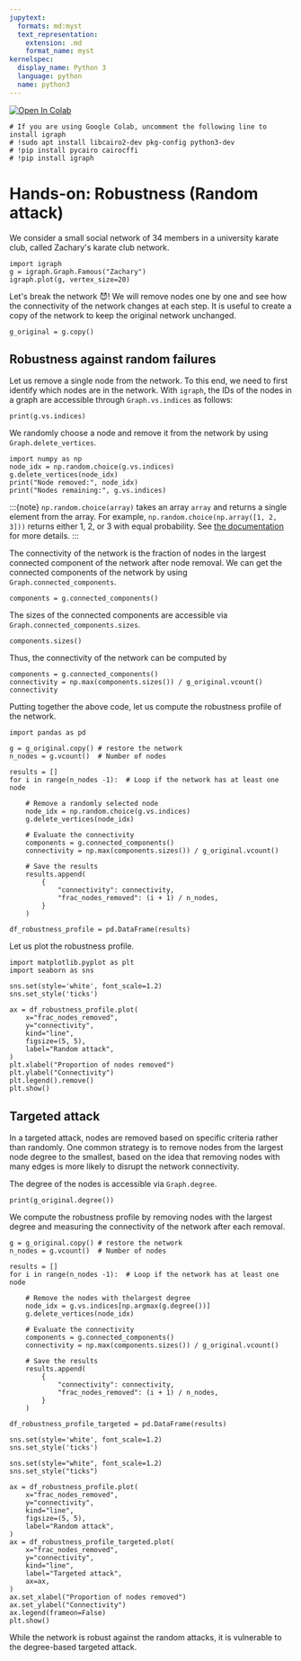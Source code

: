 ```yaml
---
jupytext:
  formats: md:myst
  text_representation:
    extension: .md
    format_name: myst
kernelspec:
  display_name: Python 3
  language: python
  name: python3
---
```


<a target="_blank" href="https://colab.research.google.com/github/skojaku/adv-net-sci/blob/main/notebooks/exercise-m03-robustness.ipynb">
  <img src="https://colab.research.google.com/assets/colab-badge.svg" alt="Open In Colab"/>
</a>

```{code-cell} ipython3
# If you are using Google Colab, uncomment the following line to install igraph
# !sudo apt install libcairo2-dev pkg-config python3-dev
# !pip install pycairo cairocffi
# !pip install igraph
```

# Hands-on: Robustness (Random attack)

We consider a small social network of 34 members in a university karate club, called Zachary's karate club network.
```{code-cell} ipython3
import igraph
g = igraph.Graph.Famous("Zachary")
igraph.plot(g, vertex_size=20)
```

Let's break the network 😈!
We will remove nodes one by one and see how the connectivity of the network changes at each step.
It is useful to create a copy of the network to keep the original network unchanged.

```{code-cell} ipython3
g_original = g.copy()
```

## Robustness against random failures

Let us remove a single node from the network. To this end, we need to first identify which nodes are in the network. With `igraph`, the IDs of the nodes in a graph are accessible through `Graph.vs.indices` as follows:
```{code-cell} ipython3
print(g.vs.indices)
```

We randomly choose a node and remove it from the network by using `Graph.delete_vertices`.

```{code-cell} ipython3
import numpy as np
node_idx = np.random.choice(g.vs.indices)
g.delete_vertices(node_idx)
print("Node removed:", node_idx)
print("Nodes remaining:", g.vs.indices)
```

:::{note}
`np.random.choice(array)` takes an array `array` and returns a single element from the array.
For example, `np.random.choice(np.array([1, 2, 3]))` returns either 1, 2, or 3 with equal probability.
See [the documentation](https://numpy.org/doc/stable/reference/random/generated/numpy.random.choice.html) for more details.
:::

The connectivity of the network is the fraction of nodes in the largest connected component of the network after node removal.
We can get the connected components of the network by using `Graph.connected_components`.
```{code-cell} ipython3
components = g.connected_components()
```
The sizes of the connected components are accessible via `Graph.connected_components.sizes`.
```{code-cell} ipython3
components.sizes()
```
Thus, the connectivity of the network can be computed by
```{code-cell} ipython3
components = g.connected_components()
connectivity = np.max(components.sizes()) / g_original.vcount()
connectivity
```

Putting together the above code, let us compute the robustness profile of the network.

```{code-cell} ipython3
import pandas as pd

g = g_original.copy() # restore the network
n_nodes = g.vcount()  # Number of nodes

results = []
for i in range(n_nodes -1):  # Loop if the network has at least one node

    # Remove a randomly selected node
    node_idx = np.random.choice(g.vs.indices)
    g.delete_vertices(node_idx)

    # Evaluate the connectivity
    components = g.connected_components()
    connectivity = np.max(components.sizes()) / g_original.vcount()

    # Save the results
    results.append(
        {
            "connectivity": connectivity,
            "frac_nodes_removed": (i + 1) / n_nodes,
        }
    )

df_robustness_profile = pd.DataFrame(results)
```

Let us plot the robustness profile.

```{code-cell} ipython3
import matplotlib.pyplot as plt
import seaborn as sns

sns.set(style='white', font_scale=1.2)
sns.set_style('ticks')

ax = df_robustness_profile.plot(
    x="frac_nodes_removed",
    y="connectivity",
    kind="line",
    figsize=(5, 5),
    label="Random attack",
)
plt.xlabel("Proportion of nodes removed")
plt.ylabel("Connectivity")
plt.legend().remove()
plt.show()
```

## Targeted attack

In a targeted attack, nodes are removed based on specific criteria rather than randomly.
One common strategy is to remove nodes from the largest node degree to the smallest, based on the idea that removing nodes with many edges is more likely to disrupt the network connectivity.

The degree of the nodes is accessible via `Graph.degree`.
```{code-cell} ipython3
print(g_original.degree())
```

We compute the robustness profile by removing nodes with the largest degree and measuring the connectivity of the network after each removal.

```{code-cell} ipython3
g = g_original.copy() # restore the network
n_nodes = g.vcount()  # Number of nodes

results = []
for i in range(n_nodes -1):  # Loop if the network has at least one node

    # Remove the nodes with thelargest degree
    node_idx = g.vs.indices[np.argmax(g.degree())]
    g.delete_vertices(node_idx)

    # Evaluate the connectivity
    components = g.connected_components()
    connectivity = np.max(components.sizes()) / g_original.vcount()

    # Save the results
    results.append(
        {
            "connectivity": connectivity,
            "frac_nodes_removed": (i + 1) / n_nodes,
        }
    )

df_robustness_profile_targeted = pd.DataFrame(results)
```

```{code-cell} ipython3
sns.set(style='white', font_scale=1.2)
sns.set_style('ticks')

sns.set(style="white", font_scale=1.2)
sns.set_style("ticks")

ax = df_robustness_profile.plot(
    x="frac_nodes_removed",
    y="connectivity",
    kind="line",
    figsize=(5, 5),
    label="Random attack",
)
ax = df_robustness_profile_targeted.plot(
    x="frac_nodes_removed",
    y="connectivity",
    kind="line",
    label="Targeted attack",
    ax=ax,
)
ax.set_xlabel("Proportion of nodes removed")
ax.set_ylabel("Connectivity")
ax.legend(frameon=False)
plt.show()
```

While the network is robust against the random attacks, it is vulnerable to the degree-based targeted attack.